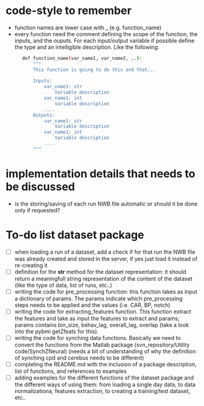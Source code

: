# code-style to remember

- function names are lower case with _ (e.g. function_name)
- every function need the comment defining the scope of the function, the inputs, and the ouputs. For each input/output variable if possible define the type and an intelligible description. Like the following:
```bash
      def function_name(var_name1, var_name2, ..):
          """
          This function is going to do this and that...
    
          Inputs:
              var_name1: str
                  Variable description
              var_name1: int
                  Variable description
              ....
          Outputs:
              var_name1: str
                  Variable description
              var_name1: int
                  Variable description
              ....
          """
```


# implementation details that needs to be discussed

- is the storing/saving of each run NWB file automatic or should it be done only if requested?

# To-do list dataset package

- [ ] when loading a run of a dataset, add a check if for that run the NWB file was already created and stored in the server, if yes just load it instead of re-creating it
- [ ] definition for the __str__ method for the dataset representation: it should return a meaningfull string representation of the content of the dataset (like the type of data, list of runs, etc..)
- [ ] writing the code for pre_processing function: this function takes as input a dictionary of params. The params indicate which pre_processing steps needs to be applied and the values (i.e. CAR, BP, notch)
- [ ] writing the code for extracting_features function. This function extract the features and take as input the features to extract and params; params contains bin_size, behav_lag, overall_lag, overlap (take a look into the pybmi getZfeats for this).
- [ ] writing the code for synching data functions. Basically we need to convert the functions from the Matlab package (svn_repository/Utility code/SynchZNeural) (needs a bit of understanding of why the definition of synching cpd and cerebus needs to be different)
- [ ] completing the README.md with the inclusion of a package description, list of functions, and references to examples
- [ ] adding examples for the different functions of the dataset package and the different ways of using them: from loading a single day data, to data normalizationa, features extraction, to creating a training/test dataset, etc..
